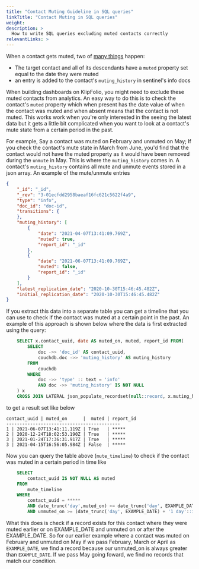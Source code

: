 ```yaml
---
title: "Contact Muting Guideline in SQL queries"
linkTitle: "Contact Muting in SQL queries"
weight: 
description: >
  How to write SQL queries excluding muted contacts correctly
relevantLinks: >
---
```


When a contact gets muted, two of [many things](https://docs.communityhealthtoolkit.org/apps/reference/app-settings/transitions/#muting) happen:

- The target contact and all of its descendants have a `muted` property set equal to the date they were muted
- an entry is added to the contact's `muting_history` in sentinel's info docs

When building dashboards on KlipFolio, you might need to exclude these muted contacts from analytics. An easy way to do this is to check the contact's `muted` property which when present has the date value of when the contact was muted and when absent means that the contact is not muted. This works work when you're only interested in the seeing the latest data but it gets a little bit complicated when you want to look at a contact's mute state from a certain period in the past. 

For example, Say a contact was muted on February and unmuted on May; If you check the contact's mute state in March from June, you'd find that the contact would not have the muted property as it would have been removed during the `unmute` in May. This is where the `muting_history` comes in. A contact's `muting_history` contains all mute and unmute events stored in a json array. An example of the mute/unmute entries

```json
{
    "_id": "_id",
    "_rev": "3-01ecfdd2958baeaf16fc621c5622f4a9",
    "type": "info",
    "doc_id": "doc-id",
    "transitions": {
    },
    "muting_history": [
        {
            "date": "2021-04-07T13:41:09.769Z",
            "muted": true,
            "report_id": "_id"
        },
        {
            "date": "2021-06-07T13:41:09.769Z",
            "muted": false,
            "report_id": "_id"
        }
    ],
    "latest_replication_date": "2020-10-30T15:46:45.482Z",
    "initial_replication_date": "2020-10-30T15:46:45.482Z"
}
```
If you extract this data into a separate table you can get a timeline that you can use to check if the contact was muted at a certain point in the past. An example of this approach is shown below where the data is first extracted using the query:

```sql
    SELECT x.contact_uuid, date AS muted_on, muted, report_id FROM(
        SELECT 
            doc ->> 'doc_id' AS contact_uuid,
            couchdb.doc ->> 'muting_history' AS muting_history
        FROM 
            couchdb
        WHERE
            doc ->> 'type' :: text = 'info'
            AND doc ->> 'muting_history' IS NOT NULL
    ) x
    CROSS JOIN LATERAL json_populate_recordset(null::record, x.muting_history::json) AS (date text, muted bool, report_id uuid);

```

to get a result set like below

```
contact_uuid | muted_on      |  muted | report_id
-------------------------------------------
1 | 2021-06-07T13:41:11.119Z | True   | *****
2 | 2020-12-24T18:02:53.190Z | True   | *****
3 | 2021-01-24T17:36:31.917Z | True   | *****
3 | 2021-04-15T16:56:05.984Z | False  | *****

```

Now you can query the table above (`mute_timeline`) to check if the contact was muted in a certain period in time like 

```sql
    SELECT 
        contact_uuid IS NOT NULL AS muted
    FROM
        mute_timeline
    WHERE
        contact_uuid = *****
        AND date_trunc('day',muted_on) <= date_trunc('day', EXAMPLE_DATE)
        AND unmuted_on >= (date_trunc('day', EXAMPLE_DATE) + '1 day'::interval))

```

What this does is check if a record exists for this contact where they were muted earlier or on EXAMPLE_DATE and unmuted on or after the EXAMPLE_DATE. So for our earlier example where a contact was muted on February and unmuted on May if we pass February, March or April as `EXAMPLE_DATE`, we find a record because our unmuted_on is always greater than `EXAMPLE_DATE`. If we pass May going foward, we find no records that match our condition.